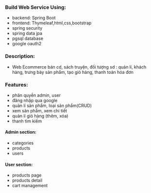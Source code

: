 
### Build Web Service Using:
+ backend: Spring Boot 
+ frontend: Thymeleaf,html,css,bootstrap
+ spring security
+ spring data jpa
+ pgsql database
+ google oauth2

### Description:
+ Web Ecommerce bán cd, sách truyện, đối tượng sd : quản lí, khách hàng,
trưng bày sản phẩm, tạo giỏ hàng, thanh toán hóa đơn

### Features:
+ phân quyền admin, user
+ đăng nhập qua google 
+ quản lí sản phẩm, loại sản phẩm(CRUD)
+ xem sản phẩm, xem chi tiết
+ quản lí giỏ hàng (thêm, xóa)
+ thanh tìm kiếm
#### Admin section:
+ categories
+ products
+ users
#### User section:
+ products page
+ products detail
+ cart management


